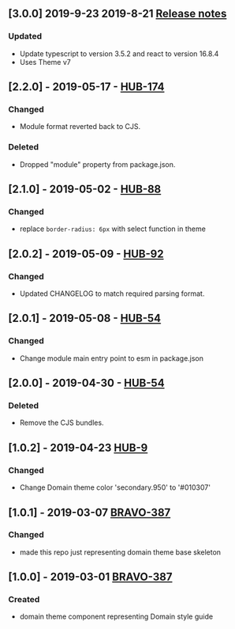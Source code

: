 ## [3.0.0] 2019-9-23 2019-8-21 [Release notes](https://creditandfinance.atlassian.net/wiki/spaces/HUB/pages/803930391/Upcoming+Major+Changes)
### Updated
- Update typescript to version 3.5.2 and react to version 16.8.4
- Uses Theme v7

## [2.2.0] - 2019-05-17 - [HUB-174](https://creditandfinance.atlassian.net/browse/HUB-174)
### Changed
- Module format reverted back to CJS.
### Deleted
- Dropped "module" property from package.json.

## [2.1.0] - 2019-05-02 - [HUB-88](https://creditandfinance.atlassian.net/browse/HUB-88)
### Changed
- replace `border-radius: 6px` with select function in theme

## [2.0.2] - 2019-05-09 - [HUB-92](https://creditandfinance.atlassian.net/browse/HUB-92)
### Changed
- Updated CHANGELOG to match required parsing format.

## [2.0.1] - 2019-05-08 - [HUB-54](https://creditandfinance.atlassian.net/browse/HUB-54)
### Changed
- Change module main entry point to esm in package.json

## [2.0.0] - 2019-04-30 - [HUB-54](https://creditandfinance.atlassian.net/browse/HUB-54)
### Deleted
- Remove the CJS bundles.

## [1.0.2] - 2019-04-23 [HUB-9](https://creditandfinance.atlassian.net/browse/HUB-9)
### Changed
- Change Domain theme color 'secondary.950' to '#010307'

## [1.0.1] - 2019-03-07 [BRAVO-387](https://creditandfinance.atlassian.net/browse/BRAVO-387)
### Changed
- made this repo just representing domain theme base skeleton

## [1.0.0] - 2019-03-01 [BRAVO-387](https://creditandfinance.atlassian.net/browse/BRAVO-387)
### Created
- domain theme component representing Domain style guide
